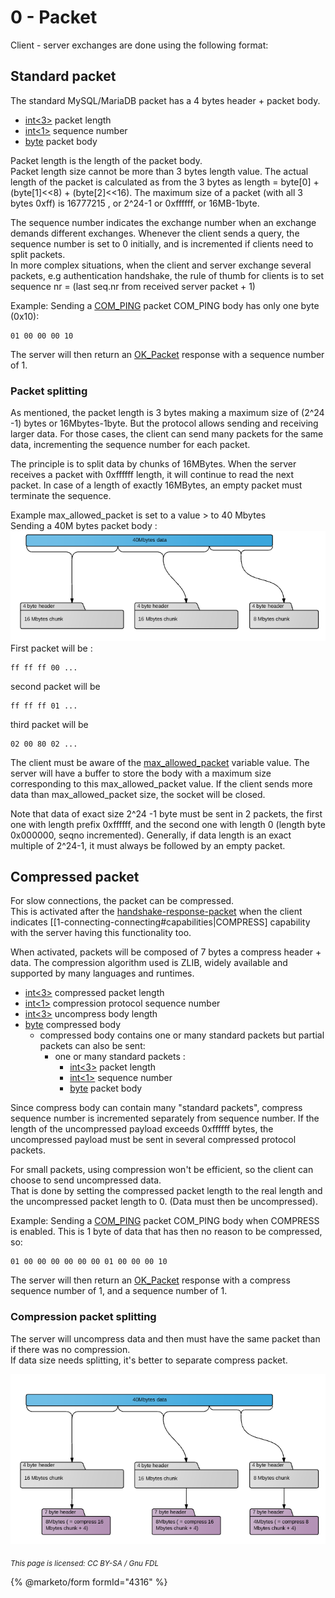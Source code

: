 # 0 - Packet

Client - server exchanges are done using the following format:

## Standard packet

The standard MySQL/MariaDB packet has a 4 bytes header + packet body.

* [int<3>](protocol-data-types.md#fixed-length-integers) packet length
* [int<1>](protocol-data-types.md#fixed-length-integers) sequence number
* [byte](protocol-data-types.md#fixed-length-bytes) packet body

Packet length is the length of the packet body.\
Packet length size cannot be more than 3 bytes length value. The actual length of the packet is calculated as from the 3 bytes as length = byte\[0] + (byte\[1]<<8) + (byte\[2]<<16). The maximum size of a packet (with all 3 bytes 0xff) is 16777215 , or 2^24-1 or 0xffffff, or 16MB-1byte.

The sequence number indicates the exchange number when an exchange demands different exchanges. Whenever the client sends a query, the sequence number is set to 0 initially, and is incremented if clients need to split packets.\
In more complex situations, when the client and server exchange several packets, e.g authentication handshake, the rule of thumb for clients is to set sequence nr = (last seq.nr from received server packet + 1)

Example: Sending a [COM\_PING](2-text-protocol/com_ping.md) packet COM\_PING body has only one byte (0x10):

```
01 00 00 00 10
```

The server will then return an [OK\_Packet](4-server-response-packets/ok_packet.md) response with a sequence number of 1.

### Packet splitting

As mentioned, the packet length is 3 bytes making a maximum size of (2^24 -1) bytes or 16Mbytes-1byte. But the protocol allows sending and receiving larger data. For those cases, the client can send many packets for the same data, incrementing the sequence number for each packet.

The principle is to split data by chunks of 16MBytes. When the server receives a packet with 0xffffff length, it will continue to read the next packet. In case of a length of exactly 16MBytes, an empty packet must terminate the sequence.

Example max\_allowed\_packet is set to a value > to 40 Mbytes\
Sending a 40M bytes packet body :![standard\_packet](../../../../.gitbook/assets/standard_packet.png)\
First packet will be :

```
ff ff ff 00 ...
```

second packet will be

```
ff ff ff 01 ...
```

third packet will be

```
02 00 80 02 ...
```

The client must be aware of the [max\_allowed\_packet](../../../../ha-and-performance/optimization-and-tuning/system-variables/server-system-variables.md#max_allowed_packet) variable value. The server will have a buffer to store the body with a maximum size corresponding to this max\_allowed\_packet value. If the client sends more data than max\_allowed\_packet size, the socket will be closed.

Note that data of exact size 2^24 -1 byte must be sent in 2 packets, the first one with length prefix 0xffffff, and the second one with length 0 (length byte 0x000000, seqno incremented). Generally, if data length is an exact multiple of 2^24-1, it must always be followed by an empty packet.

## Compressed packet

For slow connections, the packet can be compressed.\
This is activated after the [handshake-response-packet](1-connecting/connection.md) when the client indicates \[\[1-connecting-connecting#capabilities|COMPRESS] capability with the server having this functionality too.

When activated, packets will be composed of 7 bytes a compress header + data. The compression algorithm used is ZLIB, widely available and supported by many languages and runtimes.

* [int<3>](protocol-data-types.md#fixed-length-integers) compressed packet length
* [int<1>](protocol-data-types.md#fixed-length-integers) compression protocol sequence number
* [int<3>](protocol-data-types.md#fixed-length-integers) uncompress body length
* [byte](protocol-data-types.md#fixed-length-bytes) compressed body
  * compressed body contains one or many standard packets but partial packets can also be sent:
    * one or many standard packets :
      * [int<3>](protocol-data-types.md#fixed-length-integers) packet length
      * [int<1>](protocol-data-types.md#fixed-length-integers) sequence number
      * [byte](protocol-data-types.md#fixed-length-bytes) packet body

Since compress body can contain many "standard packets", compress sequence number is incremented separately from sequence number. If the length of the uncompressed payload exceeds 0xffffff bytes, the uncompressed payload must be sent in several compressed protocol packets.

For small packets, using compression won't be efficient, so the client can choose to send uncompressed data.\
That is done by setting the compressed packet length to the real length and the uncompressed packet length to 0. (Data must then be uncompressed).

Example: Sending a [COM\_PING](2-text-protocol/com_ping.md) packet COM\_PING body when COMPRESS is enabled. This is 1 byte of data that has then no reason to be compressed, so:

```
01 00 00 00 00 00 00 01 00 00 00 10
```

The server will then return an [OK\_Packet](4-server-response-packets/ok_packet.md) response with a compress sequence number of 1, and a sequence number of 1.

### Compression packet splitting

The server will uncompress data and then must have the same packet than if there was no compression.\
If data size needs splitting, it's better to separate compress packet.

![compress\_packet](../../../../.gitbook/assets/compress_packet.png)

<sub>_This page is licensed: CC BY-SA / Gnu FDL_</sub>

{% @marketo/form formId="4316" %}
